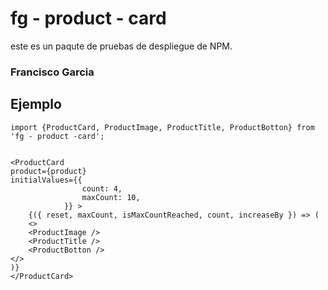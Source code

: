 # fg - product - card

este es un paqute de pruebas de despliegue de NPM.

### Francisco Garcia

## Ejemplo

```
import {ProductCard, ProductImage, ProductTitle, ProductBotton} from 'fg - product -card';

```

```

<ProductCard
product={product}
initialValues={{
                count: 4,
                maxCount: 10,
            }} >
    {({ reset, maxCount, isMaxCountReached, count, increaseBy }) => (
    <>
    <ProductImage />
    <ProductTitle />
    <ProductBotton />
</>
)}
</ProductCard>

```
